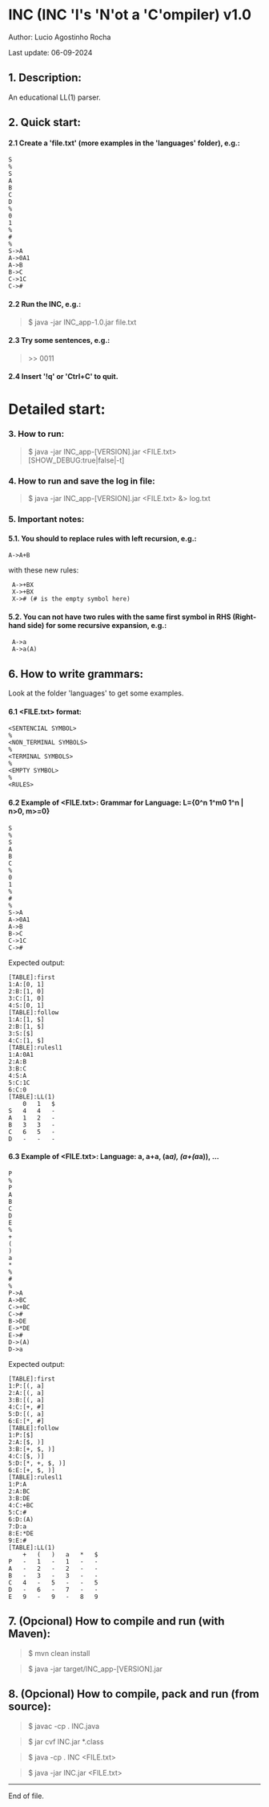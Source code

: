 
# INC (INC 'I's 'N'ot a 'C'ompiler) v1.0

Author: Lucio Agostinho Rocha

Last update: 06-09-2024

## 1. Description:
An educational LL(1) parser.

## 2. Quick start: 

#### 2.1 Create a 'file.txt' (more examples in the 'languages' folder), e.g.:

```
S
%
S
A
B
C
D
%
0
1
%
#
%
S->A
A->0A1
A->B
B->C
C->1C
C->#
```

#### 2.2 Run the INC, e.g.:
>$ java -jar INC_app-1.0.jar file.txt 

#### 2.3 Try some sentences, e.g.:
> \>\> 0011

#### 2.4 Insert '!q' or 'Ctrl+C' to quit.


# Detailed start:

### 3. How to run:

> $ java -jar INC_app-[VERSION].jar <FILE.txt> [SHOW_DEBUG:true|false|-t]

### 4. How to run and save the log in file:

> $ java -jar INC_app-[VERSION].jar <FILE.txt>  &> log.txt

### 5. Important notes:

#### 5.1. You should to replace rules with left recursion, e.g.:

```
A->A+B
```

with these new rules:

```
 A->+BX
 X->+BX
 X-># (# is the empty symbol here)
```

#### 5.2. You can not have two rules with the same first symbol in RHS (Right-hand side) for some recursive expansion, e.g.:

```
 A->a
 A->a(A)
```

## 6. How to write grammars:

Look at the folder 'languages' to get some examples.

#### 6.1 <FILE.txt> format:

```
<SENTENCIAL SYMBOL>
%
<NON_TERMINAL SYMBOLS>
%
<TERMINAL SYMBOLS>
%
<EMPTY SYMBOL>
%
<RULES>
```


#### 6.2 Example of <FILE.txt>: Grammar for Language: L={0^n 1^m0 1^n | n>0, m>=0}

```
S
%
S
A
B
C
%
0
1
%
#
%
S->A
A->0A1
A->B
B->C
C->1C
C->#
```

Expected output:

```
[TABLE]:first
1:A:[0, 1]
2:B:[1, 0]
3:C:[1, 0]
4:S:[0, 1]
[TABLE]:follow
1:A:[1, $]
2:B:[1, $]
3:S:[$]
4:C:[1, $]
[TABLE]:rulesl1
1:A:0A1
2:A:B
3:B:C
4:S:A
5:C:1C
6:C:0
[TABLE]:LL(1)
 	0	1	$	
S	4	4	-	
A	1	2	-	
B	3	3	-	
C	6	5	-	
D	-	-	-
```

#### 6.3 Example of <FILE.txt>: Language: a, a+a, (a*a), (a+(a*a)), ...

```
P
%
P
A
B
C
D
E
%
+
(
)
a
*
%
#
%
P->A
A->BC
C->+BC
C->#
B->DE
E->*DE
E->#
D->(A)
D->a
```


Expected output:

```
[TABLE]:first
1:P:[(, a]
2:A:[(, a]
3:B:[(, a]
4:C:[+, #]
5:D:[(, a]
6:E:[*, #]
[TABLE]:follow
1:P:[$]
2:A:[$, )]
3:B:[+, $, )]
4:C:[$, )]
5:D:[*, +, $, )]
6:E:[+, $, )]
[TABLE]:rulesl1
1:P:A
2:A:BC
3:B:DE
4:C:+BC
5:C:#
6:D:(A)
7:D:a
8:E:*DE
9:E:#
[TABLE]:LL(1)
 	+	(	)	a	*	$	
P	-	1	-	1	-	-	
A	-	2	-	2	-	-	
B	-	3	-	3	-	-	
C	4	-	5	-	-	5	
D	-	6	-	7	-	-	
E	9	-	9	-	8	9
```

## 7. (Opcional) How to compile and run (with Maven):

> $ mvn clean install

> $ java -jar target/INC_app-[VERSION].jar 


## 8. (Opcional) How to compile, pack and run (from source):

> $ javac -cp . INC.java

> $ jar cvf INC.jar *.class

> $ java  -cp . INC <FILE.txt>

> $ java -jar INC.jar <FILE.txt>

---
End of file.
